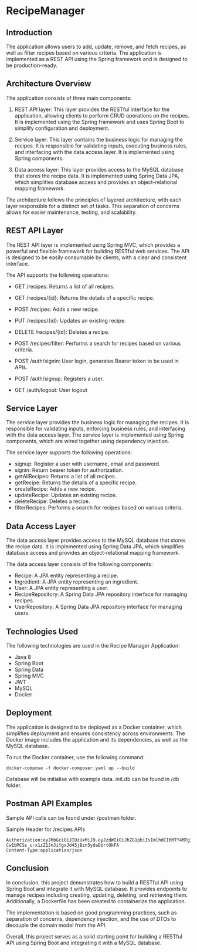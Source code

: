 # RecipeManager

Introduction
------------

The application allows users to add, update, remove, and fetch recipes, as well as filter recipes based on various criteria. The application is implemented as a REST API using the Spring framework and is designed to be production-ready.

Architecture Overview
---------------------

The application consists of three main components:

1.  REST API layer: This layer provides the RESTful interface for the application, allowing clients to perform CRUD operations on the recipes. It is implemented using the Spring framework and uses Spring Boot to simplify configuration and deployment.

2.  Service layer: This layer contains the business logic for managing the recipes. It is responsible for validating inputs, executing business rules, and interfacing with the data access layer. It is implemented using Spring components.

3.  Data access layer: This layer provides access to the MySQL database that stores the recipe data. It is implemented using Spring Data JPA, which simplifies database access and provides an object-relational mapping framework.

The architecture follows the principles of layered architecture, with each layer responsible for a distinct set of tasks. This separation of concerns allows for easier maintenance, testing, and scalability.

REST API Layer
--------------

The REST API layer is implemented using Spring MVC, which provides a powerful and flexible framework for building RESTful web services. The API is designed to be easily consumable by clients, with a clear and consistent interface.

The API supports the following operations:

-   GET /recipes: Returns a list of all recipes.
-   GET /recipes/{id}: Returns the details of a specific recipe.
-   POST /recipes: Adds a new recipe.
-   PUT /recipes/{id}: Updates an existing recipe.
-   DELETE /recipes/{id}: Deletes a recipe.
-   POST /recipes/filter: Performs a search for recipes based on various criteria.

-   POST /auth/signin: User login, generates Bearer token to be used in APIs.
-   POST /auth/signup: Registers a user.
-   GET /auth/logout: User logout

Service Layer
-------------

The service layer provides the business logic for managing the recipes. It is responsible for validating inputs, enforcing business rules, and interfacing with the data access layer. The service layer is implemented using Spring components, which are wired together using dependency injection.

The service layer supports the following operations:
-   signup: Register a user with username, email and password.
-   signin: Return bearer token for authorization. 
-   getAllRecipes: Returns a list of all recipes.
-   getRecipe: Returns the details of a specific recipe.
-   createRecipe: Adds a new recipe.
-   updateRecipe: Updates an existing recipe.
-   deleteRecipe: Deletes a recipe.
-   filterRecipes: Performs a search for recipes based on various criteria.

Data Access Layer
-----------------

The data access layer provides access to the MySQL database that stores the recipe data. It is implemented using Spring Data JPA, which simplifies database access and provides an object-relational mapping framework.

The data access layer consists of the following components:

-   Recipe: A JPA entity representing a recipe.
-   Ingredient: A JPA entity representing an ingredient.
-   User: A JPA entity representing a user.
-   RecipeRepository: A Spring Data JPA repository interface for managing recipes.
-   UserRepository: A Spring Data JPA repository interface for managing users.

Technologies Used
-----------------

The following technologies are used in the Recipe Manager Application:

-   Java 8
-   Spring Boot
-   Spring Data
-   Spring MVC
-   JWT
-   MySQL
-   Docker

Deployment
----------

The application is designed to be deployed as a Docker container, which simplifies deployment and ensures consistency across environments. The Docker image includes the application and its dependencies, as well as the MySQL database.

To run the Docker container, use the following command:

```
docker-compose -f docker-composer.yaml up --build
```
Database will be initialise with example data. init.db can be found in /db folder.

Postman API Examples
----------
Sample API calls can be found under /postman folder.

Sample Header for /recipes APIs
```
Authorization:eyJhbGciOiJIUzUxMiJ9.eyJzdWIiOiJhZG1pbiIsImlhdCI6MTY4MTg1NjA5OCwiZXhwIjoxNjgxOTQyNDk4fQ.AcPDvXpFGvATUi_pTZIDphGfPVgiHIHTQSISOH57Lf-Cw1bMCSs_u-x1zZ1JnJiYgxJd45jBzn5ydaDbrtOkFA
Content-Type:application/json
```

Conclusion
----------

In conclusion, this project demonstrates how to build a RESTful API using Spring Boot and integrate it with MySQL database. It provides endpoints to manage recipes including creating, updating, deleting, and retrieving them. Additionally, a Dockerfile has been created to containerize the application.

The implementation is based on good programming practices, such as separation of concerns, dependency injection, and the use of DTOs to decouple the domain model from the API. 

Overall, this project serves as a solid starting point for building a RESTful API using Spring Boot and integrating it with a MySQL database. 